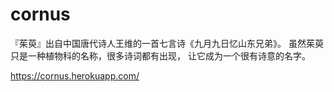cornus
======


『茱萸』出自中国唐代诗人王维的一首七言诗《九月九日忆山东兄弟》。 虽然茱萸只是一种植物科的名称，很多诗词都有出现， 让它成为一个很有诗意的名字。


https://cornus.herokuapp.com/

